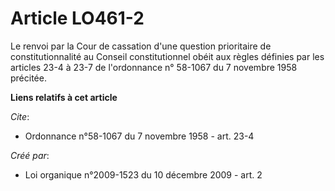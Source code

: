 # Article LO461-2

Le renvoi par la Cour de cassation d'une question prioritaire de constitutionnalité au Conseil constitutionnel obéit aux
règles définies par les articles 23-4 à 23-7 de l'ordonnance n° 58-1067 du 7 novembre 1958 précitée.

**Liens relatifs à cet article**

_Cite_:

  - Ordonnance n°58-1067 du 7 novembre 1958 - art. 23-4

_Créé par_:

  - Loi organique n°2009-1523 du 10 décembre 2009 - art. 2
